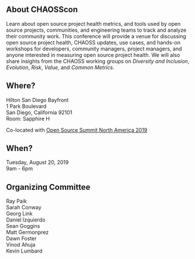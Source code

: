 ## About CHAOSScon

Learn about open source project health metrics, and tools used by open source projects, communities, and engineering teams to track and analyze their community work. This conference will provide a venue for discussing open source project health, CHAOSS updates, use cases, and hands-on workshops for developers, community managers, project managers, and anyone interested in measuring open source project health. We will also share insights from the CHAOSS working groups on *Diversity and Inclusion*, *Evolution*, *Risk*, *Value*, and *Common Metrics*.

## Where?
Hilton San Diego Bayfront  
1 Park Boulevard  
San Diego, California 92101  
Room: Sapphire H

Co-located with [Open Source Summit North America 2019](https://events.linuxfoundation.org/events/open-source-summit-north-america-2019/attend/about/)

## When?
Tuesday, August 20, 2019  
9am - 6pm  

## Organizing Committee
Ray Paik  
Sarah Conway  
Georg Link  
Daniel Izquierdo  
Sean Goggins  
Matt Germonprez  
Dawn Foster  
Vinod Ahuja  
Kevin Lumbard  
